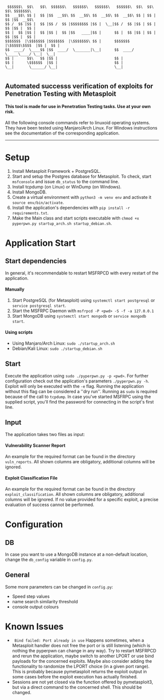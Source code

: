 ```
                                                                                    
                                                                                    
 $$$$$$\  $$\   $$\  $$$$$$\   $$$$$$\   $$$$$$\   $$$$$$\  $$\  $$\  $$\ $$$$$$$\  
$$  __$$\ $$ |  $$ |$$  __$$\ $$  __$$\ $$  __$$\ $$  __$$\ $$ | $$ | $$ |$$  __$$\ 
$$ /  $$ |$$ |  $$ |$$ /  $$ |$$$$$$$$ |$$ |  \__|$$ /  $$ |$$ | $$ | $$ |$$ |  $$ |
$$ |  $$ |$$ |  $$ |$$ |  $$ |$$   ____|$$ |      $$ |  $$ |$$ | $$ | $$ |$$ |  $$ |
$$$$$$$  |\$$$$$$$ |$$$$$$$  |\$$$$$$$\ $$ |      $$$$$$$  |\$$$$$\$$$$  |$$ |  $$ |
$$  ____/  \____$$ |$$  ____/  \_______|\__|      $$  ____/  \_____\____/ \__|  \__|
$$ |      $$\   $$ |$$ |                          $$ |                              
$$ |      \$$$$$$  |$$ |                          $$ |                              
\__|       \______/ \__|                          \__|                              


```
## Automated successs verification of exploits for Penetration Testing with Metasploit
#### This tool is made for use in Penetration Testing tasks. Use at your own risk.

All the following console commands refer to linuxoid operating systems. They have been tested using Manjaro/Arch Linux.
For Windows instructions see the documentation of the corresponding application.
***
# Setup

1. Install Metasploit Framework + PostgreSQL.
1. Start and setup the Postgres database for Metasploit. To check, start `msfconsole` and issue `db_status` to the command line.
1. Install tcpdump (on Linux) or WinDump (on Windows).
1. Install MongoDB.
1. Create a virtual environment with `python3 -m venv env` and activate it `source env/bin/activate`.
1. Install the application's dependencies with `pip install -r requirements.txt`.
1. Make the Main class and start scripts executable with `chmod +x pyperpwn.py startup_arch.sh startup_debian.sh`.


# Application Start

## Start dependencies

In general, it's recommendable to restart MSFRPCD with every restart of the application.

#### Manually
1. Start PostgreSQL (for Metasploit) using `systemctl start postgresql` or `service postgresql start`.
1. Start the MSFRPC Daemon with `msfrpcd -P <pwd> -S -f -a 127.0.0.1`
1. Start MongoDB using `systemctl start mongodb` or `service mongodb start`.

#### Using scripts
- Using Manjaro/Arch Linux: `sudo ./startup_arch.sh`
- Debian/Kali Linux: `sudo ./startup_debian.sh`

## Start

Execute the application using `sudo ./pyperpwn.py -p <pwd>`. For further configuration check out the application's parameters `./pyperpwn.py -h`. Exploit will only be executed with the `-e` flag. Running the application without this flag can be considered a ''dry run''.
Running as `sudo` is required because of the call to `tcpdump`.
In  case you've started MSFRPC using the supplied script, you'll find the password for connecting in the script's first line.

## Input
The application takes two files as input:
#### Vulnerability Scanner Report
An example for the required format can be found in the directory ```vuln_reports```. All shown columns are obligatory, additional columns will be ignored.
#### Exploit Classification File
An example for the required format can be found in the directory ```exploit_classification```. All shown columns are obligatory, additional columns will be ignored.
If no value provided for a specific exploit, a precise evaluation of success cannot be performed.

# Configuration
## DB
In case you want to use a MongoDB instance at a non-default location, change the ```db_config``` variable in ```config.py```.
## General
Some more parameters can be changed in ```config.py```:
- Speed step values
- name search similarity threshold
- console output colours 

# Known Issues
- ``` Bind failed: Port already in use```
Happens sometimes, when a Metasploit handler does not free the port or is still listening (which is nothing the pyperpwn can change in any way). Try to restart MSFRPCD and rerun the application, maybe switch to another LPORT or use bind payloads for the concerned exploits. Maybe also consider adding the functionality to randomize the LPORT choice (in a given port range). This is probably because pymetasploit returns the exploit output in some cases before the exploit execution has actually finished.
- Sessions are not yet closed via the function offered by pymetasploit3, but via a direct command to the concerned shell. This should be changed.
